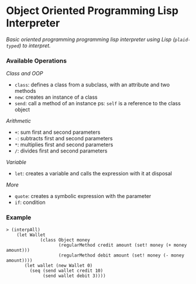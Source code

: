 # Object Oriented Programming Lisp Interpreter
*Basic oriented programming programming lisp interpreter using Lisp (```plaid-typed```) to interpret.*

### Available Operations
*Class and OOP*
- ```class```: defines a class from a subclass, with an attribute and two methods
- ```new```: creates an instance of a class
- ```send```: call a method of an instance
ps: ```self``` is a reference to the class object

*Arithmetic*
- ```+```: sum first and second parameters
- ```-```: subtracts first and second parameters
- ```*```: multiplies first and second parameters
- ```/```: divides first and second parameters

*Variable*
- ```let```: creates a variable and calls the expression with it at disposal

*More*
- ```quote```: creates a symbolic expression with the parameter
- ```if```: condition

### Example
```
> (interpAll)
    (let Wallet
             (class Object money
                    (regularMethod credit amount (set! money (+ money amount)))
                    (regularMethod debit amount (set! money (- money amount))))
       (let wallet (new Wallet 0)
         (seq (send wallet credit 10)
              (send wallet debit 3))))
```
